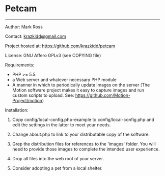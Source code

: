 # Petcam #

--------------------------------------------------------------

Author: Mark Ross

Contact: <krazkidd@gmail.com>

Project hosted at:
  <https://github.com/krazkidd/petcam>

License: GNU Affero GPLv3 (see COPYING file)

Requirements:
* PHP >= 5.5
* a Web server and whatever necessary PHP module
* A manner in which to periodically update images on the
  server (The Motion software project makes it easy to
  capture images and run custom scripts to upload. See:
  <https://github.com/Motion-Project/motion>)

Installation:

1. Copy config/local-config.php-example to
   config/local-config.php and edit the settings in the
   latter to meet your needs.

2. Change about.php to link to your distributable copy
   of the software.

3. Grep the distribution files for references to the 'images'
   folder. You will need to provide those images to complete
   the intended user experience.
   
4. Drop all files into the web root of your server.

5. Consider adopting a pet from a local shelter.
